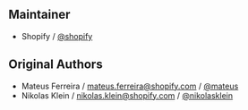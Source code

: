Maintainer
----------
- Shopify / [@shopify](http://www.github.com/Shopify)

Original Authors
----------------
- Mateus Ferreira / mateus.ferreira@shopify.com / [@mateus](http://www.github.com/mateus)
- Nikolas Klein / nikolas.klein@shopify.com / [@nikolasklein](http://www.github.com/nikolasklein)
